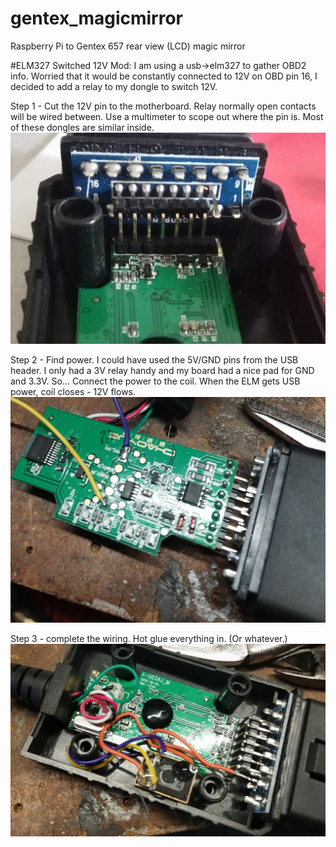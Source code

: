 # gentex_magicmirror
Raspberry Pi to Gentex 657 rear view (LCD) magic mirror 

#ELM327 Switched 12V Mod:
I am using a usb->elm327 to gather OBD2 info. Worried that it would be constantly connected to 12V on OBD pin 16, I decided to add a relay to my dongle to switch 12V. 

Step 1 - Cut the 12V pin to the motherboard. Relay normally open contacts will be wired between. Use a multimeter to scope out where the pin is. Most of these dongles are similar inside. 
![Alt text](assets/elm_modifications/cut_12V_pin.jpg?raw=true "12V pin cut.")

Step 2 - Find power. I could have used the 5V/GND pins from the USB header. I only had a 3V relay handy and my board had a nice pad for GND and 3.3V. So... Connect the power to the coil. When the ELM gets USB power, coil closes - 12V flows. 
![Alt text](assets/elm_modifications/3_3V_source_for_relay.jpg?raw=true "3.3V power for coil.")

Step 3 - complete the wiring. Hot glue everything in. (Or whatever.)
![Alt text](assets/elm_modifications/relay_installed.jpg?raw=true "Relay Installed")
